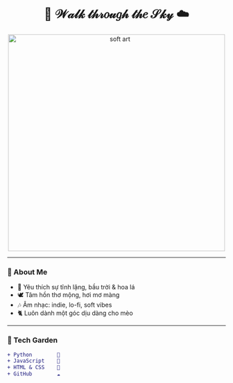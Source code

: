 <h1 align="center">🌸 𝒲𝒶𝓁𝓀 𝓉𝒽𝓇𝑜𝓊𝑔𝒽 𝓉𝒽𝑒 𝒮𝓀𝓎 ☁️</h1>

<p align="center">
  <img src="https://i.imgur.com/c0r09xk.png" alt="soft art" width="500"/>
</p>

---

### 🍃 About Me
- 🌱 Yêu thích sự tĩnh lặng, bầu trời & hoa lá  
- 🕊️ Tâm hồn thơ mộng, hơi mơ màng  
- 🎶 Âm nhạc: indie, lo-fi, soft vibes  
- 🐈 Luôn dành một góc dịu dàng cho mèo  

---

### 🌸 Tech Garden
```diff
+ Python        🌼
+ JavaScript    🌿
+ HTML & CSS    🌸
+ GitHub        ☁️
